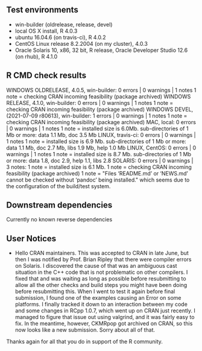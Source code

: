 ## Test environments

* win-builder (oldrelease, release, devel)
* local OS X install, R 4.0.3
* ubuntu 16.04.6 (on travis-ci), R 4.0.2
* CentOS Linux release 8.2.2004 (on my cluster), 4.0.3 
* Oracle Solaris 10, x86, 32 bit, R release, Oracle Developer Studio 12.6 (on rhub), R 4.1.0


## R CMD check results

WINDOWS OLDRELEASE, 4.0.5, win-builder: 0 errors | 0 warnings | 1 notes
  1 note = checking CRAN incoming feasibility (package archived)
WINDOWS RELEASE, 4.1.0, win-builder: 0 errors | 0 warnings | 1 notes
  1 note = checking CRAN incoming feasibility (package archived)
WINDOWS DEVEL, (2021-07-09 r80613), win-builder: 1 errors | 0 warnings | 1 notes
  1 note = checking CRAN incoming feasibility (package archived)
MAC, local: 0 errors | 0 warnings | 1 notes
  1 note =  installed size is 6.0Mb. sub-directories of 1 Mb or more: data 1.1 Mb, doc 3.5 Mb
LINUX, travis-ci: 0 errors | 0 warnings | 1 notes
  1 note = installed size is 6.9 Mb. sub-directories of 1 Mb or more: data 1.1 Mb, doc 2.7 Mb, libs 1.9 Mb, help 1.0 Mb
LINUX, CentOS: 0 errors | 0 warnings | 1 notes
  1 note = installed size is 8.7 Mb. sub-directories of 1 Mb or more: data 1.8, doc 2.9, help 1.1, libs 2.8
SOLARIS: 0 errors | 0 warnings | 3 notes:
  1 note = installed size is 6.1 Mb.
  1 note = checking CRAN incoming feasibility (package archived)
  1 note = "Files ‘README.md’ or ‘NEWS.md’ cannot be checked without ‘pandoc’ being installed."
      which seems due to the configuration of the build/test system.



## Downstream dependencies

Currently no known reverse dependencies

## User Notices

* Hello CRAN maintainers.  This was accepted to CRAN in late June, but then
I was notified by Prof. Brian Ripley that there were compiler errors on Solaris.
I discovered the cause of that was an ambiguous cast situation in the C++ code that
is not problematic on other compilers.  I fixed that and was waiting as long as
possible before resubmitting to allow all the other checks and build steps
you might have been doing
before resubmitting this.  When I went to test it again before final submission,
I found one of the examples causing an Error on some platforms.  I finally
tracked it down to an interaction between my code and some changes in RCpp 1.0.7,
which went up on CRAN just recently.  I managed to figure that issue out using valgrind,
and it was fairly easy to fix.   In the meantime, however, CKMRpop got archived on CRAN,
so this now looks like a new submission.  Sorry about all of that.

Thanks again for all that you do in support of the R community.



